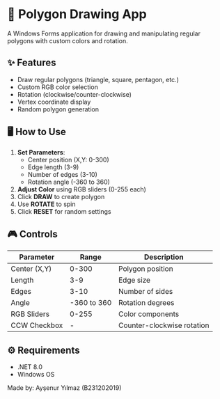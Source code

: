 # 🎨 Polygon Drawing App

A Windows Forms application for drawing and manipulating regular polygons with custom colors and rotation.

## ✨ Features
- Draw regular polygons (triangle, square, pentagon, etc.)
- Custom RGB color selection
- Rotation (clockwise/counter-clockwise)
- Vertex coordinate display
- Random polygon generation

## 🖥️ How to Use
1. **Set Parameters**:
   - Center position (X,Y: 0-300)
   - Edge length (3-9)
   - Number of edges (3-10)
   - Rotation angle (-360 to 360)
2. **Adjust Color** using RGB sliders (0-255 each)
3. Click **DRAW** to create polygon
4. Use **ROTATE** to spin
5. Click **RESET** for random settings

## 🎮 Controls
| Parameter       | Range      | Description                |
|-----------------|------------|----------------------------|
| Center (X,Y)    | 0-300      | Polygon position           |
| Length          | 3-9        | Edge size                  |
| Edges           | 3-10       | Number of sides            |
| Angle           | -360 to 360| Rotation degrees           |
| RGB Sliders     | 0-255      | Color components           |
| CCW Checkbox    | -          | Counter-clockwise rotation |

## ⚙️ Requirements
- .NET 8.0
- Windows OS

 Made by: Ayşenur Yılmaz (B231202019)
